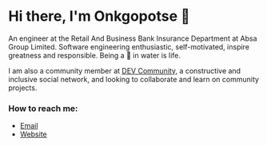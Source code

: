 # Hi there, I'm Onkgopotse 👋

An engineer at the Retail And Business Bank Insurance Department at Absa Group Limited. Software engineering enthusiastic, self-motivated, inspire greatness and responsible. Being a 🐬 in water is life.

I am also a community member at [DEV Community](https://dev.to/olenake), a constructive and inclusive social network, and looking to collaborate and learn on community projects.

### How to reach me:

- [Email](mailto:hello@onkgopotselenake.me)
- [Website](https://onkgopotselenake.me/)

<!--
**OLenake/OLenake** is a ✨ _special_ ✨ repository because its `README.md` (this file) appears on your GitHub profile.

Here are some ideas to get you started:

- 🔭 I’m currently working on ...
- 🌱 I’m currently learning ...
- 👯 I’m looking to collaborate on ...
- 🤔 I’m looking for help with ...
- 💬 Ask me about ...
- 📫 How to reach me: ...
- 😄 Pronouns: ...
- ⚡ Fun fact: ...
-->
